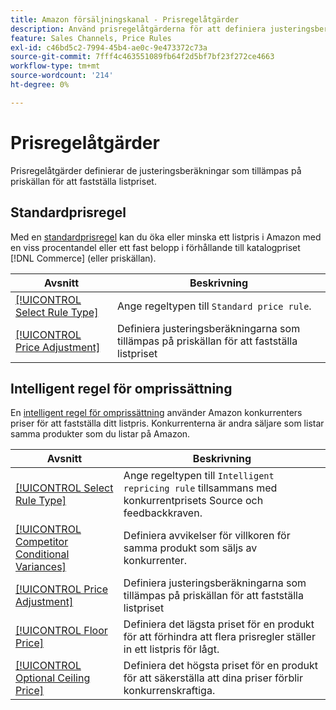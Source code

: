```yaml
---
title: Amazon försäljningskanal - Prisregelåtgärder
description: Använd prisregelåtgärderna för att definiera justeringsberäkningarna som tillämpas på priskällan för att fastställa Amazon listpris.
feature: Sales Channels, Price Rules
exl-id: c46bd5c2-7994-45b4-ae0c-9e473372c73a
source-git-commit: 7fff4c463551089fb64f2d5bf7bf23f272ce4663
workflow-type: tm+mt
source-wordcount: '214'
ht-degree: 0%

---
```


# Prisregelåtgärder

Prisregelåtgärder definierar de justeringsberäkningar som tillämpas på priskällan för att fastställa listpriset.

## Standardprisregel

Med en [standardprisregel](./standard-price-rules.md) kan du öka eller minska ett listpris i Amazon med en viss procentandel eller ett fast belopp i förhållande till katalogpriset [!DNL Commerce] (eller priskällan).

| Avsnitt | Beskrivning |
|------------------------------------------------------------|--------------------------------------------------------------------------------------------------------|
| [[!UICONTROL Select Rule Type]](./standard-price-rules.md) | Ange regeltypen till `Standard price rule`. |
| [[!UICONTROL Price Adjustment]](./standard-price-rules.md) | Definiera justeringsberäkningarna som tillämpas på priskällan för att fastställa listpriset |

## Intelligent regel för omprissättning

En [intelligent regel för omprissättning](./intelligent-repricing-rules.md) använder Amazon konkurrenters priser för att fastställa ditt listpris. Konkurrenterna är andra säljare som listar samma produkter som du listar på Amazon.

| Avsnitt | Beskrivning |
|----------------------------------------------------------------------------------------|----------------------------------------------------------------------------------------------------------------------|
| [[!UICONTROL Select Rule Type]](./intelligent-repricing-rules.md) | Ange regeltypen till `Intelligent repricing rule` tillsammans med konkurrentprisets Source och feedbackkraven. |
| [[!UICONTROL Competitor Conditional Variances]](./competitor-conditional-variances.md) | Definiera avvikelser för villkoren för samma produkt som säljs av konkurrenter. |
| [[!UICONTROL Price Adjustment]](./price-adjustment.md) | Definiera justeringsberäkningarna som tillämpas på priskällan för att fastställa listpriset |
| [[!UICONTROL Floor Price]](./floor-price.md) | Definiera det lägsta priset för en produkt för att förhindra att flera prisregler ställer in ett listpris för lågt. |
| [[!UICONTROL Optional Ceiling Price]](./optional-ceiling-price.md) | Definiera det högsta priset för en produkt för att säkerställa att dina priser förblir konkurrenskraftiga. |
